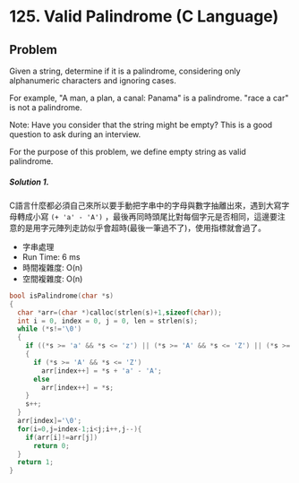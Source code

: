 #  125. Valid Palindrome (C Language)

## Problem


Given a string, determine if it is a palindrome, considering only alphanumeric characters and ignoring cases.

For example,
"A man, a plan, a canal: Panama" is a palindrome.
"race a car" is not a palindrome.

Note:
Have you consider that the string might be empty? This is a good question to ask during an interview.

For the purpose of this problem, we define empty string as valid palindrome.

##### Solution 1.

C語言什麼都必須自己來所以要手動把字串中的字母與數字抽離出來，遇到大寫字母轉成小寫 `(+ 'a' - 'A')` ，最後再同時頭尾比對每個字元是否相同，這邊要注意的是用字元陣列走訪似乎會超時(最後一筆過不了)，使用指標就會過了。

- 字串處理
- Run Time: 6 ms
- 時間複雜度: O(n)
- 空間複雜度: O(n)

```c
bool isPalindrome(char *s)
{
  char *arr=(char *)calloc(strlen(s)+1,sizeof(char));
  int i = 0, index = 0, j = 0, len = strlen(s);
  while (*s!='\0')
  {
    if ((*s >= 'a' && *s <= 'z') || (*s >= 'A' && *s <= 'Z') || (*s >= '0' && *s <= '9'))
    {
      if (*s >= 'A' && *s <= 'Z')
        arr[index++] = *s + 'a' - 'A';
      else
        arr[index++] = *s;
    }
    s++;
  }
  arr[index]='\0';
  for(i=0,j=index-1;i<j;i++,j--){
    if(arr[i]!=arr[j])
      return 0;
  }
  return 1;
}
```
